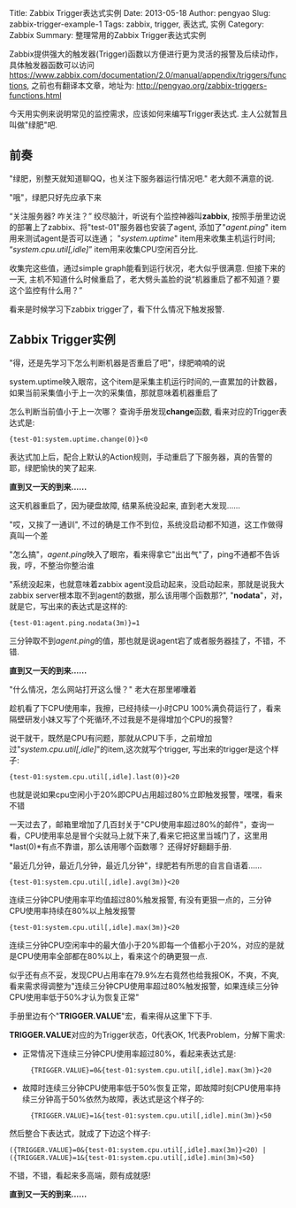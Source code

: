 Title: Zabbix Trigger表达式实例
Date: 2013-05-18
Author: pengyao
Slug: zabbix-trigger-example-1
Tags: zabbix, trigger, 表达式, 实例
Category: Zabbix
Summary: 整理常用的Zabbix Trigger表达式实例

Zabbix提供强大的触发器(Trigger)函数以方便进行更为灵活的报警及后续动作，具体触发器函数可以访问<https://www.zabbix.com/documentation/2.0/manual/appendix/triggers/functions>, 之前也有翻译本文章，地址为: <http://pengyao.org/zabbix-triggers-functions.html>

今天用实例来说明常见的监控需求，应该如何来编写Trigger表达式. 主人公就暂且叫做"绿肥"吧.

## 前奏 ##
"绿肥，别整天就知道聊QQ，也关注下服务器运行情况吧." 老大颇不满意的说.

"哦"，绿肥只好先应承下来

“关注服务器? 咋关注？” 绞尽脑汁，听说有个监控神器叫**zabbix**, 按照手册里边说的部署上了zabbix、将"test-01"服务器也安装了agent, 添加了"*agent.ping*" item用来测试agent是否可以连通； "*system.uptime*" item用来收集主机运行时间; “*system.cpu.util[,idle]*” item用来收集CPU空闲百分比.

收集完这些值，通过simple graph能看到运行状况，老大似乎很满意. 但接下来的一天, 主机不知道什么时候重启了，老大劈头盖脸的说“机器重启了都不知道？要这个监控有什么用？”

看来是时候学习下zabbix trigger了，看下什么情况下触发报警.

## Zabbix Trigger实例 ##
"得，还是先学习下怎么判断机器是否重启了吧"，绿肥喃喃的说

system.uptime映入眼帘，这个item是采集主机运行时间的,一直累加的计数器，如果当前采集值小于上一次的采集值，那就意味着机器重启了

怎么判断当前值小于上一次哪？ 查询手册发现**change**函数, 看来对应的Trigger表达式是: 

    {test-01:system.uptime.change(0)}<0 

表达式加上后，配合上默认的Action规则，手动重启了下服务器，真的告警的耶，绿肥愉快的笑了起来.

**直到又一天的到来......**

这天机器重启了，因为硬盘故障, 结果系统没起来, 直到老大发现...... 

"哎，又挨了一通训", 不过的确是工作不到位，系统没启动都不知道，这工作做得真叫一个差

"怎么搞"，*agent.ping*映入了眼帘，看来得拿它"出出气"了，ping不通都不告诉我，哼，不整治你整治谁

"系统没起来，也就意味着zabbix agent没启动起来，没启动起来，那就是说我大zabbix server根本取不到agent的数据，那么该用哪个函数那?", "**nodata**"，对，就是它，写出来的表达式是这样的:

    {test-01:agent.ping.nodata(3m)}=1

三分钟取不到*agent.ping*的值，那也就是说agent宕了或者服务器挂了，不错，不错.

**直到又一天的到来......**

"什么情况，怎么网站打开这么慢？" 老大在那里嘟囔着

趁机看了下CPU使用率，我擦，已经持续一小时CPU 100%满负荷运行了，看来隔壁研发小妹又写了个死循环,不过我是不是得增加个CPU的报警?

说干就干，既然是CPU有问题，那就从CPU下手，之前增加过"*system.cpu.util[,idle]*"的item,这次就写个trigger, 写出来的trigger是这个样子:

    {test-01:system.cpu.util[,idle].last(0)}<20

也就是说如果cpu空闲小于20%即CPU占用超过80%立即触发报警，嘿嘿，看来不错

一天过去了，邮箱里增加了几百封关于"CPU使用率超过80%的邮件"，查询一看，CPU使用率总是冒个尖就马上就下来了,看来它把这里当城门了，这里用*last(0)*有点不靠谱，那么该用哪个函数哪？ 还得好好翻翻手册.

"最近几分钟，最近几分钟，最近几分钟"，绿肥若有所思的自言自语着......

    {test-01:system.cpu.util[,idle].avg(3m)}<20

连续三分钟CPU使用率平均值超过80%触发报警, 有没有更狠一点的，三分钟CPU使用率持续在80%以上触发报警

    {test-01:system.cpu.util[,idle].max(3m)}<20

连续三分钟CPU空闲率中的最大值小于20%即每一个值都小于20%，对应的是就是CPU使用率全部都在80%以上，看来这个的确更狠一点.

似乎还有点不妥，发现CPU占用率在79.9%左右竟然也给我报OK，不爽，不爽, 看来需求得调整为"连续三分钟CPU使用率超过80%触发报警，如果连续三分钟CPU使用率低于50%才认为恢复正常"

手册里边有个"**TRIGGER.VALUE**"宏，看来得从这里下下手.

**TRIGGER.VALUE**对应的为Trigger状态，0代表OK, 1代表Problem，分解下需求:

* 正常情况下连续三分钟CPU使用率超过80%，看起来表达式是:
 
        {TRIGGER.VALUE}=0&{test-01:system.cpu.util[,idle].max(3m)}<20

* 故障时连续三分钟CPU使用率低于50%恢复正常，即故障时刻CPU使用率持续三分钟高于50%依然为故障，表达式是这个样子的:

        {TRIGGER.VALUE}=1&{test-01:system.cpu.util[,idle].min(3m)}<50

然后整合下表达式，就成了下边这个样子:

    ({TRIGGER.VALUE}=0&{test-01:system.cpu.util[,idle].max(3m)}<20) | ({TRIGGER.VALUE}=1&{test-01:system.cpu.util[,idle].min(3m)<50}


不错，不错，看起来多高端，颇有成就感!

**直到又一天的到来......**




